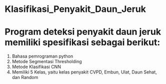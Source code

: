 # Klasifikasi_Penyakit_Daun_Jeruk
# Program deteksi penyakit daun jeruk memiliki spesifikasi sebagai berikut: 
1. Bahasa pemrograman python
2. Metode Segmentasi Thresholding
3. Metode Klasifikasi CNN
4. Memiliki 5 Kelas, yaitu kelas penyakit CVPD, Embun, Ulat, Daun Sehat, dan Random
